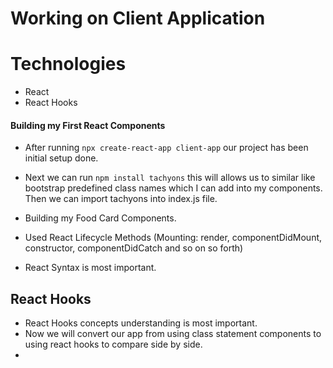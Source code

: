 # Working on Client Application

# Technologies
* React 
* React Hooks


#### Building my First React Components

* After running ```npx create-react-app client-app``` our project has been initial setup done.
* Next we can run ```npm install tachyons``` this will allows us to similar like bootstrap predefined class names which I can add into my components. Then we can import tachyons into index.js file.

* Building my Food Card Components.
* Used React Lifecycle Methods (Mounting: render, componentDidMount, constructor, componentDidCatch and so on so forth)
* React Syntax is most important.

## React Hooks
* React Hooks concepts understanding is most important.
* Now we will convert our app from using class statement components to using react hooks to compare side by side.
*


